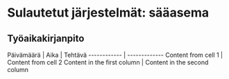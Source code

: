 # Sulautetut järjestelmät: sääasema

## Työaikakirjanpito
Päivämäärä | Aika | Tehtävä
------------ | -------------
Content from cell 1 | Content from cell 2
Content in the first column | Content in the second column
